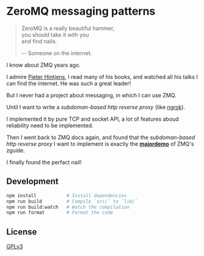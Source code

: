 # ZeroMQ messaging patterns

> ZeroMQ is a really beautiful hammer, </br>
> you should take it with you </br>
> and find nails. </br>
>
> -- Someone on the internet.

I know about ZMQ years ago.

I admire [Pieter Hintjens](https://en.wikipedia.org/wiki/Pieter_Hintjens), I read many of his books, and watched all his talks I can find the internet. He was such a great leader!

But I never had a project about messaging, in which I can use ZMQ.

Until I want to write a _subdoman-based http reverse proxy_ (like [ngrok](https://ngrok.com)).

I implemented it by pure TCP and socket API,
a lot of features aboud reliability need to be implemented.

Then I went back to ZMQ docs again, and found that
the _subdoman-based http reverse proxy_ I want to implement
is exactly the **[majordemo](https://zguide.zeromq.org/docs/chapter4/#Service-Oriented-Reliable-Queuing-Majordomo-Pattern)** of ZMQ's zguide.

I finally found the perfact nail!

## Development

```sh
npm install           # Install dependencies
npm run build         # Compile `src/` to `lib/`
npm run build:watch   # Watch the compilation
npm run format        # Format the code
```

## License

[GPLv3](LICENSE)
